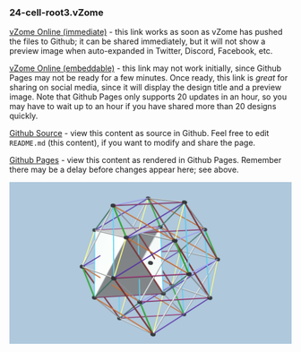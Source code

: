 ### 24-cell-root3.vZome

[vZome Online (immediate)][1] - this link works as soon as vZome has pushed the files to Github; it can be shared immediately, but it will not show a preview image when auto-expanded in Twitter, Discord, Facebook, etc.

[vZome Online (embeddable)][2] - this link may not work initially, since Github Pages may not be ready for a few minutes.  Once ready, this link is *great* for sharing on social media, since it will display the design title and a preview image.  Note that Github Pages only supports 20 updates in an hour, so you may have to wait up to an hour if you have shared more than 20 designs quickly.

[Github Source][3] - view this content as source in Github.  Feel free to edit `README.md` (this content), if you want to modify and share the page.

[Github Pages][4] - view this content as rendered in Github Pages.  Remember there may be a delay before changes appear here; see above.

![Image](24-cell-root3.png)

[1]: https://vzome.com/app/?url=https://raw.githubusercontent.com/vorth/vzome-sharing/master/2021/06/06/13-50-47/24-cell-root3.vZome
[2]: https://vzome.com/app/embed.py?url=https://vorth.github.io/vzome-sharing/2021/06/06/13-50-47/24-cell-root3.vZome
[3]: https://github.com/vorth/vzome-sharing/tree/master/2021/06/06/13-50-47
[4]: https://vorth.github.io/vzome-sharing/2021/06/06/13-50-47
